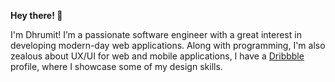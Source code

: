 **Hey there! :wave:**

I'm Dhrumit! I’m a passionate software engineer with a great interest in developing modern-day web applications. Along with programming, I'm also zealous about UX/UI for web and mobile applications, I have a [Dribbble](https://www.dribbble.com/dhrumitdk) profile, where I showcase some of my design skills.
